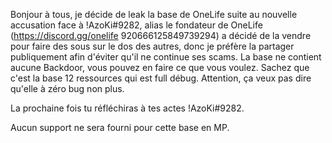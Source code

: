 Bonjour à tous, je décide de leak la base de OneLife suite au nouvelle accusation face à !AzoKi#9282, alias le fondateur de OneLife (https://discord.gg/onelife 920666125849739294) a décidé de la vendre pour faire des sous sur le dos des autres, donc je préfère la partager publiquement afin d'éviter qu'il ne continue ses scams. La base ne contient aucune Backdoor, vous pouvez en faire ce que vous voulez.
Sachez que c'est la base 12 ressources qui est full débug. Attention, ça veux pas dire qu'elle à zéro bug non plus.

La prochaine fois tu réfléchiras à tes actes !AzoKi#9282.

Aucun support ne sera fourni pour cette base en MP.